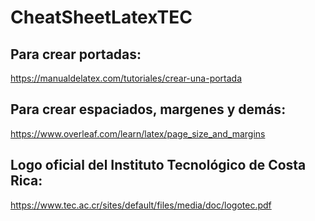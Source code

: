 # CheatSheetLatexTEC

## Para crear portadas:
https://manualdelatex.com/tutoriales/crear-una-portada

## Para crear espaciados, margenes y demás:
https://www.overleaf.com/learn/latex/page_size_and_margins

## Logo oficial del Instituto Tecnológico de Costa Rica:
https://www.tec.ac.cr/sites/default/files/media/doc/logotec.pdf
